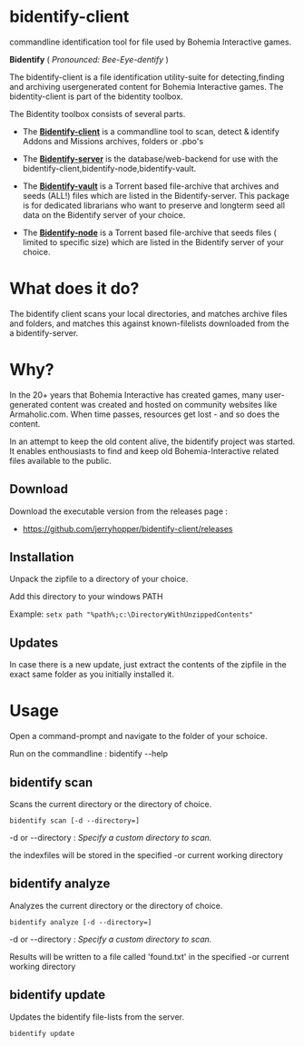 # bidentify-client

commandline identification tool for file used by Bohemia Interactive games.



__Bidentify__ ( *Pronounced: Bee-Eye-dentify* ) 

The bidentify-client is a file identification utility-suite for detecting,finding and archiving usergenerated content for Bohemia Interactive games. The bidentity-client is part of the bidentity toolbox.

The Bidentity toolbox consists of several parts.

* The __[Bidentify-client](https://github.com/jerryhopper/bidentify-client)__ is a commandline tool to scan, detect & identify Addons and Missions archives, folders or .pbo's

* The __[Bidentify-server](https://github.com/jerryhopper/bidentify-server)__ is the database/web-backend for use with the bidentify-client,bidentify-node,bidentify-vault.

* The __[Bidentify-vault](https://github.com/jerryhopper/bidentify-vault)__ is a Torrent based file-archive that archives and seeds (ALL!) files which are listed in the Bidentify-server. This package is for dedicated librarians who want to preserve and longterm seed all data on the Bidentify server of your choice. 

* The __[Bidentify-node](https://github.com/jerryhopper/bidentify-node)__ is a Torrent based file-archive that seeds files ( limited to specific size) which are listed in the Bidentify server of your choice.


# What does it do?

The bidentify client scans your local directories, and matches archive files and folders, and matches this against known-filelists downloaded from the a bidentify-server.

# Why?

In the 20+ years that Bohemia Interactive has created games, many user-generated content was created and hosted on community websites like Armaholic.com. When time passes, resources get lost - and so does the content.

In an attempt to keep the old content alive, the bidentify project was started. It enables enthousiasts to find and keep old Bohemia-Interactive related files available to the public.


## Download
Download the executable version from the releases page : 
* https://github.com/jerryhopper/bidentify-client/releases

## Installation

Unpack the zipfile to a directory of your choice.

Add this directory to your windows PATH

Example: ```setx path "%path%;c:\DirectoryWithUnzippedContents"```


## Updates

In case there is a new update, just extract the contents of the zipfile in the exact same folder as you initially installed it.


# Usage

Open a command-prompt and navigate to the folder of your schoice.

Run on the commandline :  bidentify --help




## bidentify scan

Scans the current directory or the directory of choice. 

```bidentify scan [-d --directory=]``` 

-d or --directory : *Specify a custom directory to scan.* 

the indexfiles will be stored in the specified -or current working directory

## bidentify analyze

Analyzes the current directory or the directory of choice. 

```bidentify analyze [-d --directory=]``` 

-d or --directory : *Specify a custom directory to scan.* 

Results will be written to a file called 'found.txt' in the specified -or current working directory


## bidentify update

Updates the bidentify file-lists from the server.

```bidentify update``` 
